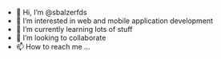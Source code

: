 - 👋 Hi, I’m @sbalzerfds
- 👀 I’m interested in web and mobile application development
- 🌱 I’m currently learning lots of stuff
- 💞️ I’m looking to collaborate 
- 📫 How to reach me ...

<!---
sbalzerfds/sbalzerfds is a ✨ special ✨ repository because its `README.md` (this file) appears on your GitHub profile.
You can click the Preview link to take a look at your changes.
--->
